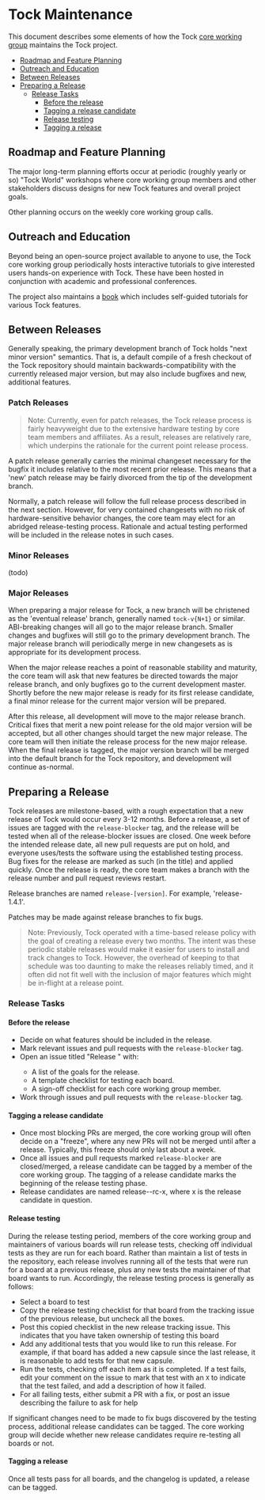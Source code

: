 # Tock Maintenance

This document describes some elements of how the Tock [core working
group](wg/core/README.md) maintains the Tock project.

<!-- npm i -g markdown-toc; markdown-toc -i Maintenance.md -->

<!-- toc -->

- [Roadmap and Feature Planning](#roadmap-and-feature-planning)
- [Outreach and Education](#outreach-and-education)
- [Between Releases](#between-releases)
- [Preparing a Release](#preparing-a-release)
  * [Release Tasks](#release-tasks)
    + [Before the release](#before-the-release)
    + [Tagging a release candidate](#tagging-a-release-candidate)
    + [Release testing](#release-testing)
    + [Tagging a release](#tagging-a-release)

<!-- tocstop -->

## Roadmap and Feature Planning

The major long-term planning efforts occur at periodic (roughly yearly or so)
"Tock World" workshops where core working group members and other stakeholders
discuss designs for new Tock features and overall project goals.

Other planning occurs on the weekly core working group calls.

## Outreach and Education

Beyond being an open-source project available to anyone to use, the Tock core
working group periodically hosts interactive tutorials to give interested users
hands-on experience with Tock. These have been hosted in conjunction with
academic and professional conferences.

The project also maintains a [book](https://book.tockos.org) which includes
self-guided tutorials for various Tock features.

## Between Releases

Generally speaking, the primary development branch of Tock holds "next
minor version" semantics. That is, a default compile of a fresh checkout
of the Tock repository should maintain backwards-compatibility with the
currently released major version, but may also include bugfixes and new,
additional features.

### Patch Releases

> Note: Currently, even for patch releases, the Tock release process is
> fairly heavyweight due to the extensive hardware testing by core team
> members and affiliates. As a result, releases are relatively rare,
> which underpins the rationale for the current point release process.

A patch release generally carries the minimal changeset necessary for
the bugfix it includes relative to the most recent prior release. This
means that a 'new' patch release may be fairly divorced from the tip of
the development branch.

Normally, a patch release will follow the full release process described
in the next section. However, for very contained changesets with no risk
of hardware-sensitive behavior changes, the core team may elect for an
abridged release-testing process. Rationale and actual testing performed
will be included in the release notes in such cases.


### Minor Releases

(todo)


### Major Releases

When preparing a major release for Tock, a new branch will be christened
as the 'eventual release' branch, generally named `tock-v{N+1}` or
similar. ABI-breaking changes will all go to the major release branch.
Smaller changes and bugfixes will still go to the primary development
branch. The major release branch will periodically merge in new
changesets as is appropriate for its development process.

When the major release reaches a point of reasonable stability and
maturity, the core team will ask that new features be directed towards
the major release branch, and only bugfixes go to the current
development master. Shortly before the new major release is ready for
its first release candidate, a final minor release for the current major
version will be prepared.

After this release, all development will move to the major release
branch. Critical fixes that merit a new point release for the old major
version will be accepted, but all other changes should target the new
major release. The core team will then initiate the release process for
the new major release. When the final release is tagged, the major
version branch will be merged into the default branch for the Tock
repository, and development will continue as-normal.


## Preparing a Release

Tock releases are milestone-based, with a rough expectation that a new release
of Tock would occur every 3-12 months. Before a release, a set of issues are
tagged with the `release-blocker` tag, and the release will be tested when all
of the release-blocker issues are closed. One week before the intended release
date, all new pull requests are put on hold, and everyone uses/tests the
software using the established testing process. Bug fixes for the release are
marked as such (in the title) and applied quickly. Once the release is ready,
the core team makes a branch with the release number and pull request reviews
restart.

Release branches are named `release-[version]`. For example, 'release-1.4.1'.

Patches may be made against release branches to fix bugs.

> Note: Previously, Tock operated with a time-based release policy with the goal
of creating a release every two months. The intent was these periodic stable
releases would make it easier for users to install and track changes to Tock.
However, the overhead of keeping to that schedule was too daunting to make the
releases reliably timed, and it often did not fit well with the inclusion of
major features which might be in-flight at a release point.

### Release Tasks

#### Before the release

- Decide on what features should be included in the release.
- Mark relevant issues and pull requests with the `release-blocker` tag.
- Open an issue titled "Release <version>" with:
	- A list of the goals for the release.
	- A template checklist for testing each board.
	- A sign-off checklist for each core working group member.
- Work through issues and pull requests with the `release-blocker` tag.

#### Tagging a release candidate

- Once most blocking PRs are merged, the core working group will often decide on
  a "freeze", where any new PRs will not be merged until after a release.
  Typically, this freeze should only last about a week.
- Once all issues and pull requests marked `release-blocker` are closed/merged,
  a release candidate can be tagged by a member of the core working group. The
  tagging of a release candidate marks the beginning of the release testing
  phase.
- Release candidates are named release-<version>-rc-x, where x is the release
  candidate in question.

#### Release testing

During the release testing period, members of the core working group and
maintainers of various boards will run release tests, checking off individual
tests as they are run for each board. Rather than maintain a list of tests in
the repository, each release involves running all of the tests that were run for
a board at a previous release, plus any new tests the maintainer of that board
wants to run. Accordingly, the release testing process is generally as follows:
- Select a board to test
- Copy the release testing checklist for that board from the tracking issue of
  the previous release, but uncheck all the boxes.
- Post this copied checklist in the new release tracking issue. This indicates
  that you have taken ownership of testing this board
- Add any additional tests that you would like to run this release. For example,
  if that board has added a new capsule since the last release, it is reasonable
  to add tests for that new capsule.
- Run the tests, checking off each item as it is completed. If a test fails,
  edit your comment on the issue to mark that test with an `X` to indicate that
  the test failed, and add a description of how it failed.
- For all failing tests, either submit a PR with a fix, or post an issue
  describing the failure to ask for help

If significant changes need to be made to fix bugs discovered by the testing
process, additional release candidates can be tagged. The core working group
will decide whether new release candidates require re-testing all boards or not.

#### Tagging a release

Once all tests pass for all boards, and the changelog is updated, a release can
be tagged.

